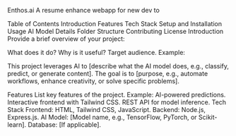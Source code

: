 Enthos.ai
A resume enhance webapp for new dev to 

Table of Contents
Introduction
Features
Tech Stack
Setup and Installation
Usage
AI Model Details
Folder Structure
Contributing
License
Introduction
Provide a brief overview of your project:

What does it do?
Why is it useful?
Target audience.
Example:

This project leverages AI to [describe what the AI model does, e.g., classify, predict, or generate content]. The goal is to [purpose, e.g., automate workflows, enhance creativity, or solve specific problems].

Features
List key features of the project.
Example:
AI-powered predictions.
Interactive frontend with Tailwind CSS.
REST API for model inference.
Tech Stack
Frontend: HTML, Tailwind CSS, JavaScript.
Backend: Node.js, Express.js.
AI Model: [Model name, e.g., TensorFlow, PyTorch, or Scikit-learn].
Database: [If applicable].